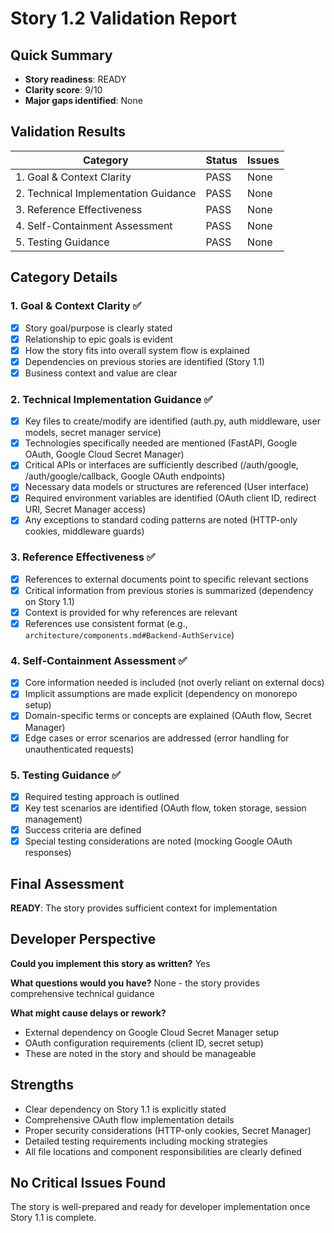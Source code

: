# Story 1.2 Validation Report

## Quick Summary

- **Story readiness**: READY
- **Clarity score**: 9/10
- **Major gaps identified**: None

## Validation Results

| Category                             | Status | Issues |
| ------------------------------------ | ------ | ------ |
| 1. Goal & Context Clarity            | PASS   | None   |
| 2. Technical Implementation Guidance | PASS   | None   |
| 3. Reference Effectiveness           | PASS   | None   |
| 4. Self-Containment Assessment       | PASS   | None   |
| 5. Testing Guidance                  | PASS   | None   |

## Category Details

### 1. Goal & Context Clarity ✅

- [x] Story goal/purpose is clearly stated
- [x] Relationship to epic goals is evident
- [x] How the story fits into overall system flow is explained
- [x] Dependencies on previous stories are identified (Story 1.1)
- [x] Business context and value are clear

### 2. Technical Implementation Guidance ✅

- [x] Key files to create/modify are identified (auth.py, auth middleware, user models, secret manager service)
- [x] Technologies specifically needed are mentioned (FastAPI, Google OAuth, Google Cloud Secret Manager)
- [x] Critical APIs or interfaces are sufficiently described (/auth/google, /auth/google/callback, Google OAuth endpoints)
- [x] Necessary data models or structures are referenced (User interface)
- [x] Required environment variables are identified (OAuth client ID, redirect URI, Secret Manager access)
- [x] Any exceptions to standard coding patterns are noted (HTTP-only cookies, middleware guards)

### 3. Reference Effectiveness ✅

- [x] References to external documents point to specific relevant sections
- [x] Critical information from previous stories is summarized (dependency on Story 1.1)
- [x] Context is provided for why references are relevant
- [x] References use consistent format (e.g., `architecture/components.md#Backend-AuthService`)

### 4. Self-Containment Assessment ✅

- [x] Core information needed is included (not overly reliant on external docs)
- [x] Implicit assumptions are made explicit (dependency on monorepo setup)
- [x] Domain-specific terms or concepts are explained (OAuth flow, Secret Manager)
- [x] Edge cases or error scenarios are addressed (error handling for unauthenticated requests)

### 5. Testing Guidance ✅

- [x] Required testing approach is outlined
- [x] Key test scenarios are identified (OAuth flow, token storage, session management)
- [x] Success criteria are defined
- [x] Special testing considerations are noted (mocking Google OAuth responses)

## Final Assessment

**READY**: The story provides sufficient context for implementation

## Developer Perspective

**Could you implement this story as written?** Yes

**What questions would you have?** None - the story provides comprehensive technical guidance

**What might cause delays or rework?**

- External dependency on Google Cloud Secret Manager setup
- OAuth configuration requirements (client ID, secret setup)
- These are noted in the story and should be manageable

## Strengths

- Clear dependency on Story 1.1 is explicitly stated
- Comprehensive OAuth flow implementation details
- Proper security considerations (HTTP-only cookies, Secret Manager)
- Detailed testing requirements including mocking strategies
- All file locations and component responsibilities are clearly defined

## No Critical Issues Found

The story is well-prepared and ready for developer implementation once Story 1.1 is complete.
